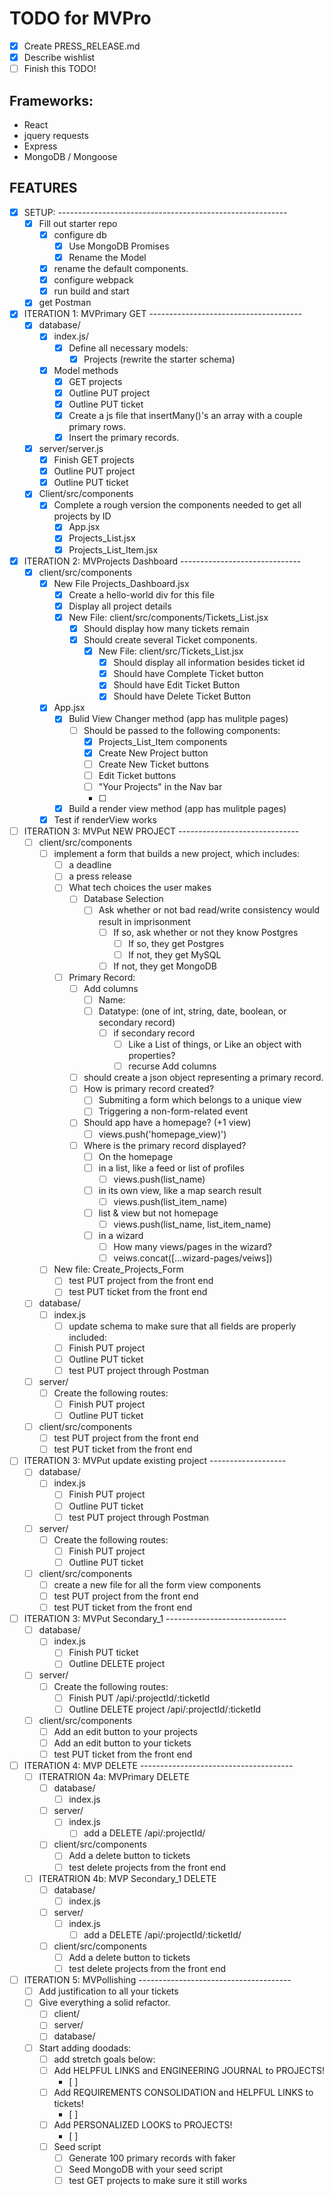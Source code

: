 
# TODO for MVPro

- [X] Create PRESS_RELEASE.md
- [X] Describe wishlist
- [ ] Finish this TODO!

## Frameworks:

- React
- jquery requests
- Express
- MongoDB / Mongoose

## FEATURES

- [X] SETUP: ---------------------------------------------------------
  - [X] Fill out starter repo
    - [X] configure db
      - [X] Use MongoDB Promises
      - [X] Rename the Model
    - [X] rename the default components.
    - [X] configure webpack
    - [X] run build and start
  - [X] get Postman

- [X] ITERATION 1: MVPrimary GET --------------------------------------
  - [X] database/
    - [X] index.js/
      - [X] Define all necessary models:
        - [X] Projects (rewrite the starter schema)
    - [X] Model methods
      - [X] GET projects
      - [X] Outline PUT project
      - [X] Outline PUT ticket
      - [X] Create a js file that insertMany()'s an array with a couple primary rows.
      - [X] Insert the primary records.
  - [X] server/server.js
    - [X] Finish GET projects
    - [X] Outline PUT project
    - [X] Outline PUT ticket
  - [X] Client/src/components
    - [X] Complete a rough version the components needed to get all projects by ID
      - [X] App.jsx
      - [X] Projects_List.jsx
      - [X] Projects_List_Item.jsx

- [X] ITERATION 2: MVProjects Dashboard ------------------------------
  - [X] client/src/components
    - [X] New File Projects_Dashboard.jsx
      - [X] Create a hello-world div for this file
      - [X] Display all project details
      - [X] New File: client/src/components/Tickets_List.jsx
        - [X] Should display how many tickets remain
        - [X] Should create several Ticket components.
          - [X] New File: client/src/Tickets_List.jsx
              - [X] Should display all information besides ticket id
              - [X] Should have Complete Ticket button
              - [X] Should have Edit Ticket Button
              - [X] Should have Delete Ticket Button
    - [X] App.jsx
      - [X] Bulid View Changer method (app has mulitple pages)
        - [ ] Should be passed to the following components:
          - [X] Projects_List_Item components
          - [X] Create New Project button
          - [ ] Create New Ticket buttons
          - [ ] Edit Ticket buttons
          - [ ] "Your Projects" in the Nav bar
          - [ ]
      - [X] Build a render view method (app has mulitple pages)
    - [X] Test if renderView works

- [ ] ITERATION 3: MVPut NEW PROJECT ------------------------------
  - [ ] client/src/components
    - [ ] implement a form that builds a new project, which includes:
      - [ ] a deadline
      - [ ] a press release
      - [ ] What tech choices the user makes
        - [ ] Database Selection
          - [ ] Ask whether or not bad read/write consistency would result in imprisonment
            - [ ] If so, ask whether or not they know Postgres
              - [ ] If so, they get Postgres
              - [ ] If not, they get MySQL
            - [ ] If not, they get MongoDB
      - [ ] Primary Record:
        - [ ] Add columns
          - [ ] Name:
          - [ ] Datatype: (one of int, string, date, boolean, or secondary record)
            - [ ] if secondary record
              - [ ] Like a List of things, or Like an object with properties?
              - [ ] recurse Add columns
        - [ ] should create a json object representing a primary record.
        - [ ] How is primary record created?
          - [ ] Submiting a form which belongs to a unique view
          - [ ] Triggering a non-form-related event
        - [ ] Should app have a homepage? (+1 view)
          - [ ] views.push('homepage_view)')
        - [ ] Where is the primary record displayed?
          - [ ] On the homepage
          - [ ] in a list, like a feed or list of profiles
            - [ ] views.push(list_name)
          - [ ] in its own view, like a map search result
            - [ ] views.push(list_item_name)
          - [ ] list & view but not homepage
            - [ ] views.push(list_name, list_item_name)
          - [ ] in a wizard
            - [ ] How many views/pages in the wizard?
            - [ ] veiws.concat([...wizard-pages/veiws])

    - [ ] New file: Create_Projects_Form
      - [ ] test PUT project from the front end
      - [ ] test PUT ticket from the front end
  - [ ] database/
    - [ ] index.js
      - [ ] update schema to make sure that all fields are properly included:
      - [ ] Finish PUT project
      - [ ] Outline PUT ticket
      - [ ] test PUT project through Postman
  - [ ] server/
    - [ ] Create the following routes:
      - [ ] Finish PUT project
      - [ ] Outline PUT ticket
  - [ ] client/src/components
    - [ ] test PUT project from the front end
    - [ ] test PUT ticket from the front end

- [ ] ITERATION 3: MVPut update existing project -------------------
  - [ ] database/
    - [ ] index.js
      - [ ] Finish PUT project
      - [ ] Outline PUT ticket
      - [ ] test PUT project through Postman
  - [ ] server/
    - [ ] Create the following routes:
      - [ ] Finish PUT project
      - [ ] Outline PUT ticket
  - [ ] client/src/components
    - [ ] create a new file for all the form view components
    - [ ] test PUT project from the front end
    - [ ] test PUT ticket from the front end

- [ ] ITERATION 3: MVPut Secondary_1 ------------------------------
  - [ ] database/
    - [ ] index.js
      - [ ] Finish PUT ticket
      - [ ] Outline DELETE project
  - [ ] server/
    - [ ] Create the following routes:
      - [ ] Finish PUT /api/:projectId/:ticketId
      - [ ] Outline DELETE project /api/:projectId/:ticketId
  - [ ] client/src/components
    - [ ] Add an edit button to your projects
    - [ ] Add an edit button to your tickets
    - [ ] test PUT ticket from the front end

- [ ] ITERATION 4: MVP DELETE --------------------------------------
  - [ ] ITERATRION 4a: MVPrimary DELETE
    - [ ] database/
      - [ ] index.js
    - [ ] server/
      - [ ] index.js
        - [ ] add a DELETE /api/:projectId/
    - [ ] client/src/components
      - [ ] Add a delete button to tickets
      - [ ] test delete projects from the front end
  - [ ] ITERATRION 4b: MVP Secondary_1 DELETE
    - [ ] database/
      - [ ] index.js
    - [ ] server/
      - [ ] index.js
        - [ ] add a DELETE /api/:projectId/:ticketId/
    - [ ] client/src/components
      - [ ] Add a delete button to tickets
      - [ ] test delete projects from the front end

- [ ] ITERATION 5: MVPollishing --------------------------------------
  - [ ] Add justification to all your tickets
  - [ ] Give everything a solid refactor.
    - [ ] client/
    - [ ] server/
    - [ ] database/
  - [ ] Start adding doodads:
    - [ ] add stretch goals below:
    - [ ] Add HELPFUL LINKS and ENGINEERING JOURNAL to PROJECTS!
      - [ ]
    - [ ] Add REQUIREMENTS CONSOLIDATION and HELPFUL LINKS to tickets!
      - [ ]
    - [ ] Add PERSONALIZED LOOKS to PROJECTS!
      - [ ]
    - [ ] Seed script
      - [ ] Generate 100 primary records with faker
      - [ ] Seed MongoDB with your seed script
      - [ ] test GET projects to make sure it still works
